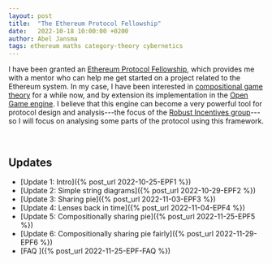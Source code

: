 ```yaml
---
layout: post
title:  "The Ethereum Protocol Fellowship"
date:   2022-10-18 10:00:00 +0200
author: Abel Jansma
tags: ethereum maths category-theory cybernetics
---
```


I have been granted an [Ethereum Protocol Fellowship](https://blog.ethereum.org/2022/09/01/ethereum-protocol-fellowship-third), which provides me with a mentor who can help me get started on a project related to the Ethereum system. In my case, I have been interested in [compositional game theory](https://arxiv.org/abs/1603.04641) for a while now, and by extension its implementation in the [Open Game engine](https://github.com/jules-hedges/open-games-hs). I believe that this engine can become a very powerful tool for protocol design and analysis---the focus of the [Robust Incentives group](https://ethereum.github.io/rig/)---so I will focus on analysing some parts of the protocol using this framework. 

<br>

## Updates

- [Update 1: Intro]({% post_url 2022-10-25-EPF1 %})
- [Update 2: Simple string diagrams]({% post_url 2022-10-29-EPF2 %})
- [Update 3: Sharing pie]({% post_url 2022-11-03-EPF3 %})
- [Update 4: Lenses back in time]({% post_url 2022-11-04-EPF4 %})
- [Update 5: Compositionally sharing pie]({% post_url 2022-11-25-EPF5 %})
- [Update 6: Compositionally sharing pie fairly]({% post_url 2022-11-29-EPF6 %})
- [FAQ ]({% post_url 2022-11-25-EPF-FAQ %})
